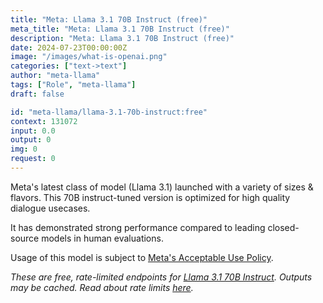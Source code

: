 ```yaml
---
title: "Meta: Llama 3.1 70B Instruct (free)"
meta_title: "Meta: Llama 3.1 70B Instruct (free)"
description: "Meta: Llama 3.1 70B Instruct (free)"
date: 2024-07-23T00:00:00Z
image: "/images/what-is-openai.png"
categories: ["text->text"]
author: "meta-llama"
tags: ["Role", "meta-llama"]
draft: false

id: "meta-llama/llama-3.1-70b-instruct:free"
context: 131072
input: 0.0
output: 0
img: 0
request: 0
---
```


Meta's latest class of model (Llama 3.1) launched with a variety of sizes & flavors. This 70B instruct-tuned version is optimized for high quality dialogue usecases.

It has demonstrated strong performance compared to leading closed-source models in human evaluations.

Usage of this model is subject to [Meta's Acceptable Use Policy](https://www.llama.com/llama3/use-policy/).

_These are free, rate-limited endpoints for [Llama 3.1 70B Instruct](/meta-llama/llama-3.1-70b-instruct). Outputs may be cached. Read about rate limits [here](/docs/limits)._

